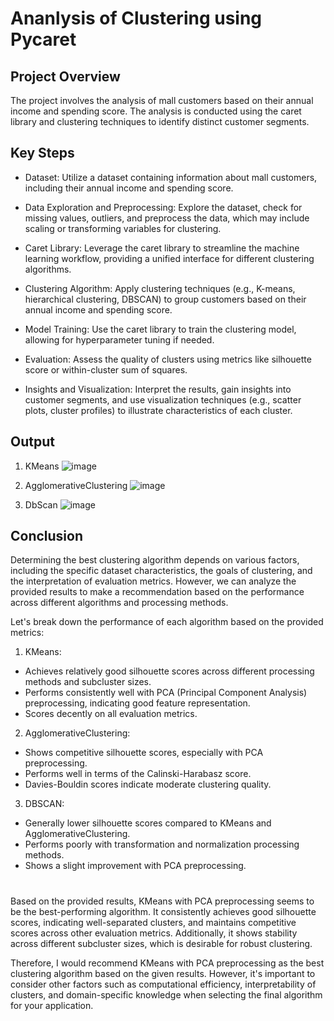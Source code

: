 # Ananlysis of Clustering using Pycaret
## Project Overview
The project involves the analysis of mall customers based on their annual income and spending score. The analysis is conducted using the caret library and clustering techniques to identify distinct customer segments.

## Key Steps
- Dataset: Utilize a dataset containing information about mall customers, including their annual income and spending score.

- Data Exploration and Preprocessing: Explore the dataset, check for missing values, outliers, and preprocess the data, which may include scaling or transforming variables for clustering.

- Caret Library: Leverage the caret library to streamline the machine learning workflow, providing a unified interface for different clustering algorithms.

- Clustering Algorithm: Apply clustering techniques (e.g., K-means, hierarchical clustering, DBSCAN) to group customers based on their annual income and spending score.

- Model Training: Use the caret library to train the clustering model, allowing for hyperparameter tuning if needed.

- Evaluation: Assess the quality of clusters using metrics like silhouette score or within-cluster sum of squares.

- Insights and Visualization: Interpret the results, gain insights into customer segments, and use visualization techniques (e.g., scatter plots, cluster profiles) to illustrate characteristics of each cluster.

## Output
1. KMeans
   ![image](https://github.com/pulkit8690/Clustering/assets/103959073/3a96758a-edc8-4a30-91bd-b53a61102cca)

2. AgglomerativeClustering
   ![image](https://github.com/pulkit8690/Clustering/assets/103959073/7f0c2484-d8f9-4367-82a9-bd035db71717)

3. DbScan
   ![image](https://github.com/pulkit8690/Clustering/assets/103959073/b9e57d2c-efaf-4a3f-a62f-4d2f8ab66aa3)



## Conclusion
Determining the best clustering algorithm depends on various factors, including the specific dataset characteristics, the goals of clustering, and the interpretation of evaluation metrics. However, we can analyze the provided results to make a recommendation based on the performance across different algorithms and processing methods.

Let's break down the performance of each algorithm based on the provided metrics:

1. KMeans:

- Achieves relatively good silhouette scores across different processing methods and subcluster sizes.
- Performs consistently well with PCA (Principal Component Analysis) preprocessing, indicating good feature representation.
- Scores decently on all evaluation metrics.

2. AgglomerativeClustering:

- Shows competitive silhouette scores, especially with PCA preprocessing.
- Performs well in terms of the Calinski-Harabasz score.
- Davies-Bouldin scores indicate moderate clustering quality.

3. DBSCAN:

- Generally lower silhouette scores compared to KMeans and AgglomerativeClustering.
- Performs poorly with transformation and normalization processing methods.
- Shows a slight improvement with PCA preprocessing.

#
Based on the provided results, KMeans with PCA preprocessing seems to be the best-performing algorithm. It consistently achieves good silhouette scores, indicating well-separated clusters, and maintains competitive scores across other evaluation metrics. Additionally, it shows stability across different subcluster sizes, which is desirable for robust clustering.

Therefore, I would recommend KMeans with PCA preprocessing as the best clustering algorithm based on the given results. However, it's important to consider other factors such as computational efficiency, interpretability of clusters, and domain-specific knowledge when selecting the final algorithm for your application.
